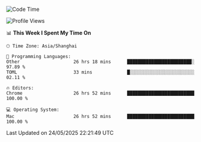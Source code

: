 <!--START_SECTION:waka-->
![Code Time](http://img.shields.io/badge/Code%20Time-3%2C981%20hrs%201%20min-blue)

![Profile Views](http://img.shields.io/badge/Profile%20Views-0-blue)

📊 **This Week I Spent My Time On** 

```text
🕑︎ Time Zone: Asia/Shanghai

💬 Programming Languages: 
Other                    26 hrs 18 mins      ████████████████████████░   97.89 % 
TOML                     33 mins             █░░░░░░░░░░░░░░░░░░░░░░░░   02.11 % 

🔥 Editors: 
Chrome                   26 hrs 52 mins      █████████████████████████   100.00 % 

💻 Operating System: 
Mac                      26 hrs 52 mins      █████████████████████████   100.00 % 
```


 Last Updated on 24/05/2025 22:21:49 UTC
<!--END_SECTION:waka-->